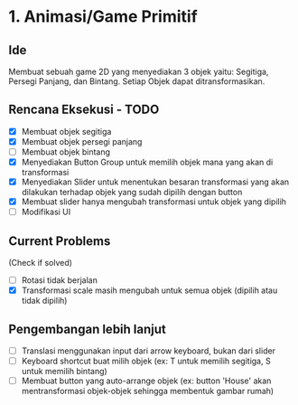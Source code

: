 # 1. Animasi/Game Primitif
## Ide
Membuat sebuah game 2D yang menyediakan 3 objek yaitu: Segitiga, Persegi Panjang, dan Bintang. Setiap Objek dapat ditransformasikan.
## Rencana Eksekusi - TODO
- [x] Membuat objek segitiga
- [x] Membuat objek persegi panjang
- [ ] Membuat objek bintang
- [x] Menyediakan Button Group untuk memilih objek mana yang akan di transformasi
- [x] Menyediakan Slider untuk menentukan besaran transformasi yang akan dilakukan terhadap objek yang sudah dipilih dengan button
- [x] Membuat slider hanya mengubah transformasi untuk objek yang dipilih
- [ ] Modifikasi UI
## Current Problems
(Check if solved)
- [ ] Rotasi tidak berjalan
- [x] Transformasi scale masih mengubah untuk semua objek (dipilih atau tidak dipilih)
## Pengembangan lebih lanjut
- [ ] Translasi menggunakan input dari arrow keyboard, bukan dari slider
- [ ] Keyboard shortcut buat milih objek (ex: T untuk memilih segitiga, S untuk memilih bintang)
- [ ] Membuat button yang auto-arrange objek (ex: button 'House' akan mentransformasi objek-objek sehingga membentuk gambar rumah)